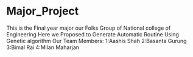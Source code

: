 # Major_Project
This is the Final year major our Folks Group of National college of Engineering 
Here we Proposed to Generate Automatic Routine Using Genetic algorithm
Our Team Members:
1:Aashis Shah
2:Basanta Gurung
3:Bimal Rai
4:Milan Maharjan
